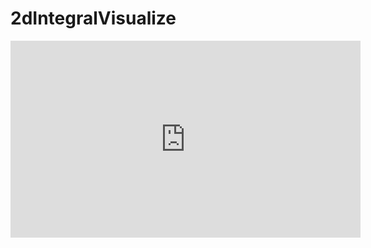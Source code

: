 # 2dIntegralVisualize

<iframe width="560" height="315" src="https://www.youtube.com/watch?v=AJFeiK_kP-Y" frameborder="0" allowfullscreen></iframe>
